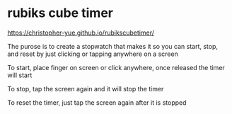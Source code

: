 # rubiks cube timer

https://christopher-yue.github.io/rubikscubetimer/

The purose is to create a stopwatch that makes it so you can start, stop, and reset by just clicking or tapping anywhere on a screen

To start, place finger on screen or click anywhere, once released the timer will start

To stop, tap the screen again and it will stop the timer

To reset the timer, just tap the screen again after it is stopped
